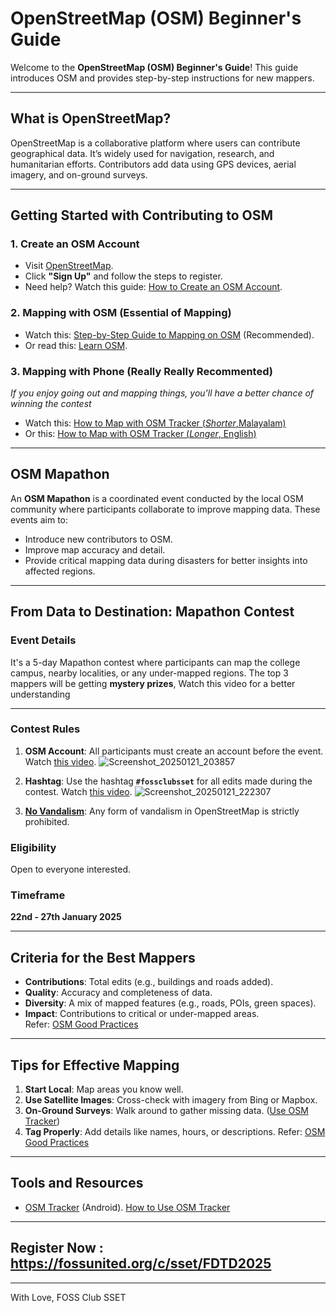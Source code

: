 # OpenStreetMap (OSM) Beginner's Guide  

Welcome to the **OpenStreetMap (OSM) Beginner's Guide**! This guide introduces OSM and provides step-by-step instructions for new mappers.  

---

## What is OpenStreetMap?  

OpenStreetMap is a collaborative platform where users can contribute geographical data. It’s widely used for navigation, research, and humanitarian efforts. Contributors add data using GPS devices, aerial imagery, and on-ground surveys.  

---

## Getting Started with Contributing to OSM  

### 1. Create an OSM Account  

- Visit [OpenStreetMap](https://www.openstreetmap.org/).  
- Click **"Sign Up"** and follow the steps to register.  
- Need help? Watch this guide: [How to Create an OSM Account](https://youtu.be/F2c6Edonnlo).  

### 2. Mapping with OSM (Essential of Mapping)

- Watch this: [Step-by-Step Guide to Mapping on OSM](https://youtu.be/Ir-3K0pjwOI) (Recommended).  
- Or read this: [Learn OSM](https://learnosm.org/en/beginner/introduction/).

### 3. Mapping with Phone (Really Really Recommented)
*If you enjoy going out and mapping things, you'll have a better chance of winning the contest*
- Watch this: [How to Map with OSM Tracker (*Shorter*,Malayalam)](https://youtu.be/bIRGXkmhw5k?feature=shared)
- Or this: [How to Map with OSM Tracker (*Longer*, English)](https://youtu.be/37-lilNEyOU?feature=shared)
---
## OSM Mapathon  

An **OSM Mapathon** is a coordinated event conducted by the local OSM community where participants collaborate to improve mapping data. These events aim to:  

- Introduce new contributors to OSM.  
- Improve map accuracy and detail.  
- Provide critical mapping data during disasters for better insights into affected regions.  

---

## From Data to Destination: Mapathon Contest  

### Event Details  

It's a 5-day Mapathon contest where participants can map the college campus, nearby localities, or any under-mapped regions. The top 3 mappers will be getting **mystery prizes**, Watch this video for a better understanding

---

### Contest Rules  

1. **OSM Account**: All participants must create an account before the event. Watch [this video](https://www.youtube.com/watch?v=5FwMgCsyuwg&t=197s).
  ![Screenshot_20250121_203857](https://github.com/user-attachments/assets/c6e878db-7d6e-4cb0-93f9-a690f4e22f86)

3. **Hashtag**: Use the hashtag **`#fossclubsset`** for all edits made during the contest. Watch [this video](https://www.youtube.com/watch?v=5FwMgCsyuwg&t=246s).
    ![Screenshot_20250121_222307](https://github.com/user-attachments/assets/3d84bd5d-4515-4102-84e2-c13f11026bed)

5. [**No Vandalism**](https://wiki.openstreetmap.org/wiki/Vandalism): Any form of vandalism in OpenStreetMap is strictly prohibited.  

### Eligibility  

Open to everyone interested.  

### Timeframe  

**22nd - 27th January 2025**  

---

## Criteria for the Best Mappers  

- **Contributions**: Total edits (e.g., buildings and roads added).  
- **Quality**: Accuracy and completeness of data.  
- **Diversity**: A mix of mapped features (e.g., roads, POIs, green spaces).
- **Impact**: Contributions to critical or under-mapped areas.  
Refer: [OSM Good Practices](https://wiki.openstreetmap.org/wiki/Good_practice)
---

## Tips for Effective Mapping  

1. **Start Local**: Map areas you know well.  
2. **Use Satellite Images**: Cross-check with imagery from Bing or Mapbox.  
3. **On-Ground Surveys**: Walk around to gather missing data. ([Use OSM Tracker](https://youtu.be/bIRGXkmhw5k)) 
4. **Tag Properly**: Add details like names, hours, or descriptions. 
Refer: [OSM Good Practices](https://wiki.openstreetmap.org/wiki/Good_practice)
---

## Tools and Resources  

- [OSM Tracker](https://play.google.com/store/apps/details?id=net.osmtracker&pcampaignid=web_share) (Android). [How to Use OSM Tracker](https://youtu.be/bIRGXkmhw5k) 

---

## Register Now : https://fossunited.org/c/sset/FDTD2025
---

With Love, FOSS Club SSET
